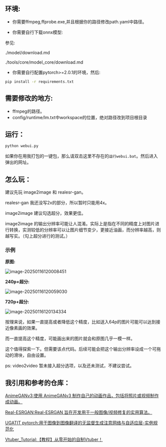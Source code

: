 ## 环境:

* 你需要ffmpeg,ffprobe.exe,并且根据你的路径修改path.yaml中路径。

* 你需要自行下载onnx模型:

参见:

./model/download.md

./tools/core/model_core/download.md

* 你需要自行配置pytorch>=2.0.1的环境，然后:

```cmd
pip install -r requirements.txt
```

## 需要修改的地方:

* ffmpeg的路径。
* config/runtime/lm.txt中workspace的位置，绝对路径改到项目根目录

## 运行：

```cmd
python webui.py
```

如果你在用我打包的一键包，那么请双击这里不存在的`运行webui.bat`。然后进入弹出的网址。

## 怎么玩：

建议先玩 image2image 和 realesr-gan。  

realesr-gan 我还没写2x的部分，所以暂时只能用4x。  

image2image 建议勾选超分，效果更佳。  

image2image 的输出分辨率可能让人混淆。实际上是指在不同的精度上对图片进行转换，实测较低的分辨率可以让图片细节变少，更接近油画，而分辨率越高，则越写实。（勾上超分进行的测试。）

### 示例

**原图:**

![image-20250116120008451](https://fastly.jsdelivr.net/gh/MrXnneHang/blog_img/BlogHosting/img/25/01/202501161200503.png)

**240p+超分:**

![image-20250116120059030](https://fastly.jsdelivr.net/gh/MrXnneHang/blog_img/BlogHosting/img/25/01/202501161201422.png)

**720p+超分:**

![image-20250116120134334](https://fastly.jsdelivr.net/gh/MrXnneHang/blog_img/BlogHosting/img/25/01/202501161201417.png)

按理来说，如果一直提高或者降低这个精度，比如送入64p的图片可能可以达到接近像素画的效果。

而一直提高这个精度，可能画出来的图片就会和原图几乎一模一样。

这个值得探索一下。但需要该点代码。后续可能会把这个输出分辨率设成一个可拖动的滑块，自由设置。


ps: video2video 暂未接入超分选项，以及还未测试，不建议尝试。

## 我引用和参考的仓库：

[AnimeGANv3:使用 AnimeGANv3 制作自己的动画作品，包括将照片或视频制作成动画。](https://github.com/TachibanaYoshino/AnimeGANv3)

[Real-ESRGAN:Real-ESRGAN 旨在开发用于一般图像/视频修复的实用算法。](https://github.com/xinntao/Real-ESRGAN)

[UGATIT pytorch:用于图像到图像翻译的无监督生成注意网络与自适应层-实例规范化](https://github.com/znxlwm/UGATIT-pytorch)

[Vtuber_Tutorial:【教程】从零开始的自制Vtuber！](https://github.com/RimoChan/Vtuber_Tutorial)

